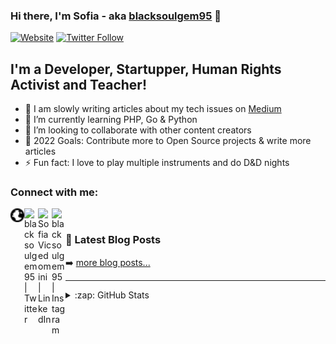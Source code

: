 ### Hi there, I'm Sofia - aka [blacksoulgem95][website] 👋 

[![Website](https://img.shields.io/website?label=blacksoulgem95.medium.com&style=for-the-badge&url=https%3A%2F%2Fblacksoulgem95.medium.com)](https://blacksoulgem95.medium.com)
[![Twitter Follow](https://img.shields.io/twitter/follow/blacksoulgem95?color=1DA1F2&logo=twitter&style=for-the-badge)](https://twitter.com/intent/follow?original_referer=https%3A%2F%2Fgithub.com%blacksoulgem95&screen_name=blacksoulgem95)

## I'm a Developer, Startupper, Human Rights Activist and Teacher!

- 🔭 I am slowly writing articles about my tech issues on [Medium](https://blacksoulgem95.medium.com)
- 🌱 I’m currently learning PHP, Go & Python
- 👯 I’m looking to collaborate with other content creators
- 🥅 2022 Goals: Contribute more to Open Source projects & write more articles
- ⚡ Fun fact: I love to play multiple instruments and do D&D nights

### Connect with me:

[<img align="left" alt="My Blog" width="22px" src="https://raw.githubusercontent.com/iconic/open-iconic/master/svg/globe.svg" />][website]
[<img align="left" alt="blacksoulgem95 | Twitter" width="22px" src="https://cdn.jsdelivr.net/npm/simple-icons@v3/icons/twitter.svg" />][twitter]
[<img align="left" alt="Sofia Vicedomini | LinkedIn" width="22px" src="https://cdn.jsdelivr.net/npm/simple-icons@v3/icons/linkedin.svg" />][linkedin]
[<img align="left" alt="blacksoulgem95 | Instagram" width="22px" src="https://cdn.jsdelivr.net/npm/simple-icons@v3/icons/instagram.svg" />][instagram]

<br />

### 📕 Latest Blog Posts

<!-- BLOG-POST-LIST:START -->
<!-- BLOG-POST-LIST:END -->

➡️ [more blog posts...](https://blacksoulgem95.medium.com)

---

<details>
  <summary>:zap: GitHub Stats</summary>

  <img align="left" alt="BlackSoulGem95's GitHub Stats" src="https://github-readme-stats.codestackr.vercel.app/api?username=blacksoulgem95&show_icons=true&hide_border=true" />

</details>

[website]: https://blacksoulgem95.medium.com
[twitter]: https://twitter.com/blacksoulgem95
[instagram]: https://instagram.com/blacksoulgem95
[linkedin]: https://linkedin.com/in/sofiavicedomini
<!--
**blacksoulgem95/blacksoulgem95** is a ✨ _special_ ✨ repository because its `README.md` (this file) appears on your GitHub profile.

Here are some ideas to get you started:

- 🔭 I’m currently working on ...
- 🌱 I’m currently learning ...
- 👯 I’m looking to collaborate on ...
- 🤔 I’m looking for help with ...
- 💬 Ask me about ...
- 📫 How to reach me: ...
- 😄 Pronouns: ...
- ⚡ Fun fact: ...
-->
